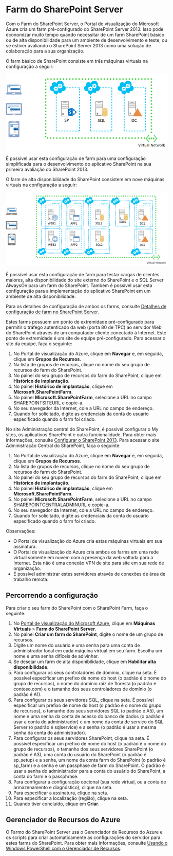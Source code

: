 <properties title="Farm do SharePoint Server" pageTitle="Farm do SharePoint Server" description="Descreve o novo recurso Farm do SharePoint Server dispon&iacute;vel no Portal de Visualiza&ccedil;&atilde;o do Azure" metaKeywords="" services="virtual-machines" solutions="" documentationCenter="" authors="josephd" videoId="" scriptId="" manager="timlt"/>

<tags ms.service="virtual-machines" ms.workload="infrastructure-services" ms.tgt_pltfrm="vm-sharepoint" ms.devlang="na" ms.topic="article" ms.date="08/06/2014" ms.author="josephd" />

# Farm do SharePoint Server

Com o Farm do SharePoint Server, o Portal de visualização do Microsoft Azure cria um farm pré-configurado do SharePoint Server 2013. Isso pode economizar muito tempo quando necessitar de um farm SharePoint básico ou de alta disponibilidade para um ambiente de desenvolvimento e teste, ou se estiver avaliando o SharePoint Server 2013 como uma solução de colaboração para a sua organização.

O farm básico de SharePoint consiste em três máquinas virtuais na configuração a seguir:

![sharepointfarm][sharepointfarm]

É possível usar esta configuração de farm para uma configuração simplificada para o desenvolvimento do aplicativo SharePoint na sua primeira avaliação do SharePoint 2013.

O farm de alta disponibilidade do SharePoint consistem em nove máquinas virtuais na configuração a seguir:

![sharepointfarm][1]

É possível usar esta configuração de farm para testar cargas de clientes maiores, alta disponibilidade do site externo do SharePoint e o SQL Server AlwaysOn para um farm do SharePoint. Também é possível usar esta configuração para a implementação do aplicativo SharePoint em um ambiente de alta disponibilidade.

Para os detalhes de configuração de ambos os farms, consulte [Detalhes de configuração de farm no SharePoint Server][Detalhes de configuração de farm no SharePoint Server].

Estes farms possuem um ponto de extremidade pré-configurado para permitir o tráfego autenticado da web (porta 80 de TPC) ao servidor Web do SharePoint através de um computador cliente conectado à Internet. Este ponto de extremidade é um site de equipe pré-configurado. Para acessar o site da equipe, faça o seguinte:

1.  No Portal de visualização do Azure, clique em **Navegar** e, em seguida, clique em **Grupos de Recursos**.
2.  Na lista de grupos de recursos, clique no nome do seu grupo de recursos do farm do SharePoint.
3.  No painel do seu grupo de recursos do farm do SharePoint, clique em **Histórico de implantação**.
4.  No painel **Histórico de implantação**, clique em **Microsoft.SharePointFarm**.
5.  No painel **Microsoft.SharePointFarm**, selecione a URL no campo SHAREPOINTSITEURL e copie-a.
6.  No seu navegador da Internet, cole a URL no campo de endereço.
7.  Quando for solicitado, digite as credenciais da conta do usuário especificado quando o farm foi criado.

No site Administração central do SharePoint, é possível configurar o My sites, os aplicativos SharePoint e outra funcionalidade. Para obter mais informações, consulte [Configurar o SharePoint 2013][Configurar o SharePoint 2013]. Para acessar o site Administração Central do SharePoint, faça o seguinte:

1.  No Portal de visualização do Azure, clique em **Navegar** e, em seguida, clique em **Grupos de Recursos**.
2.  Na lista de grupos de recursos, clique no nome do seu grupo de recursos do farm do SharePoint.
3.  No painel do seu grupo de recursos do farm do SharePoint, clique em **Histórico de implantação**.
4.  No painel **Histórico de implantação**, clique em **Microsoft.SharePointFarm**.
5.  No painel **Microsoft.SharePointFarm**, selecione a URL no campo SHAREPOINTCENTRALADMINURL e copie-a.
6.  No seu navegador da Internet, cole a URL no campo de endereço.
7.  Quando for solicitado, digite as credenciais da conta do usuário especificado quando o farm foi criado.

Observações:

-   O Portal de visualização do Azure cria estas máquinas virtuais em sua assinatura.
-   O Portal de visualização do Azure cria ambos os farms em uma rede virtual somente em nuvem com a presença da web voltada para a Internet. Esta não é uma conexão VPN de site para site em sua rede de organização.
-   É possível administrar estes servidores através de conexões de área de trabalho remota.

## Percorrendo a configuração

Para criar o seu farm do SharePoint com o SharePoint Farm, faça o seguinte:

1.  No [Portal de visualização do Microsoft Azure][Portal de visualização do Microsoft Azure], clique em **Máquinas Virtuais** \> **Farm do SharePoint Server**.
2.  No painel **Criar um farm do SharePoint**, digite o nome de um grupo de recursos.
3.  Digite um nome do usuário e uma senha para uma conta de administrador local em cada máquina virtual em seu farm. Escolha um nome e uma senha difíceis de adivinhar.
4.  Se desejar um farm de alta disponibilidade, clique em **Habilitar alta disponibilidade**.
5.  Para configurar os seus controladores de domínio, clique na seta. É possível especificar um prefixo de nome do host (o padrão é o nome do grupo de recursos), o nome do domínio raiz de floresta (o padrão é contoso.com) e o tamanho dos seus controladores de domínio (o padrão é A1).
6.  Para configurar os seus servidores SQL, clique na seta. É possível especificar um prefixo de nome do host (o padrão é o nome do grupo de recursos), o tamanho dos seus servidores SQL (o padrão é A5), um nome e uma senha da conta de acesso do banco de dados (o padrão é usar a conta do administrador) e um nome da conta de serviço do SQL Server (o padrão é sqlservice) e a senha (o padrão é usar a mesma senha da conta do administrador).
7.  Para configurar os seus servidores SharePoint, clique na seta. É possível especificar um prefixo de nome do host (o padrão é o nome do grupo de recursos), o tamanho dos seus servidores SharePoint (o padrão é A3), uma conta do usuário do SharePoint (o padrão é sp\_setup) e a senha, um nome da conta farm do SharePoint (o padrão é sp\_farm) e a senha e um passphase de farm do SharePoint. O padrão é usar a senha do administrador para a conta do usuário do SharePoint, a conta do farm e o passphrase.
8.  Para configurar a configuração opcional (sua rede virtual, ou a conta de armazenamento e diagnóstico), clique na seta.
9.  Para especificar a assinatura, clique na seta.
10. Para especificar a localização (região), clique na seta.
11. Quando tiver concluído, clique em **Criar**.

## Gerenciador de Recursos do Azure

O Farmo do SharePoint Server usa o Gerenciador de Recursos do Azure e os scripts para criar automaticamente as configurações do servidor para estes farms do SharePoint. Para obter mais informações, consulte [Usando o Windows PowerShell com o Gerenciador de Recursos][Usando o Windows PowerShell com o Gerenciador de Recursos].

  [sharepointfarm]: ./media/virtual-machines-sharepoint-farm-azure-preview/SPFarm_Basic.png
  [1]: ./media/virtual-machines-sharepoint-farm-azure-preview/SPFarm_HighAvail.png
  [Detalhes de configuração de farm no SharePoint Server]: ../virtual-machines-sharepoint-farm-config-azure-preview/
  [Configurar o SharePoint 2013]: http://technet.microsoft.com/library/ee836142.aspx
  [Portal de visualização do Microsoft Azure]: https://portal.azure.com/
  [Usando o Windows PowerShell com o Gerenciador de Recursos]: http://azure.microsoft.com/pt-br/documentation/articles/powershell-azure-resource-manager/
